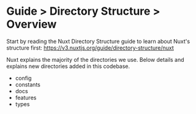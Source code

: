 # Guide > Directory Structure > Overview

Start by reading the Nuxt Directory Structure guide to learn about Nuxt's structure first: https://v3.nuxtjs.org/guide/directory-structure/nuxt

Nuxt explains the majority of the directories we use. Below details and explains new directories added in this codebase.

- config
- constants
- docs
- features
- types
